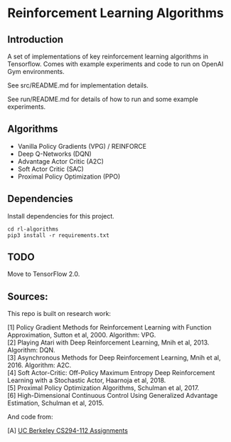 # Reinforcement Learning Algorithms

## Introduction

A set of implementations of key reinforcement learning algorithms in Tensorflow. Comes with 
example experiments and code to run on OpenAI Gym environments.

See src/README.md for implementation details. 

See run/README.md for details of how to run and some example experiments.

## Algorithms

* Vanilla Policy Gradients (VPG) / REINFORCE
* Deep Q-Networks (DQN)
* Advantage Actor Critic (A2C)
* Soft Actor Critic (SAC)
* Proximal Policy Optimization (PPO)

## Dependencies

Install dependencies for this project.

```
cd rl-algorithms
pip3 install -r requirements.txt
```

## TODO

Move to TensorFlow 2.0.

## Sources:

This repo is built on research work:

[1] Policy Gradient Methods for Reinforcement Learning with Function Approximation, Sutton et al, 2000. Algorithm: VPG.<br/>
[2] Playing Atari with Deep Reinforcement Learning, Mnih et al, 2013. Algorithm: DQN.<br/>
[3] Asynchronous Methods for Deep Reinforcement Learning, Mnih et al, 2016. Algorithm: A2C. <br/>
[4] Soft Actor-Critic: Off-Policy Maximum Entropy Deep Reinforcement Learning with a Stochastic Actor, 
Haarnoja et al, 2018. <br/>
[5] Proximal Policy Optimization Algorithms, Schulman et al, 2017. <br/>
[6] High-Dimensional Continuous Control Using Generalized Advantage Estimation, Schulman et al, 2015. <br/>

And code from:

[A] [UC Berkeley CS294-112 Assignments](https://github.com/berkeleydeeprlcourse/homework)
